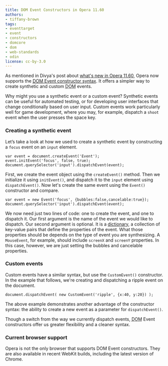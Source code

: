 ```yaml
---
title: DOM Event Constructors in Opera 11.60
authors:
- tiffany-brown
tags:
- eventtarget
- event
- constructors
- domcore
- dom
- web-standards
- odin
license: cc-by-3.0
---
```


<p>As mentioned in Divya&#39;s post about <a href="http://my.opera.com/ODIN/blog/2011/11/07/what-s-new-in-opera-development-snapshots-4-november-2011-edition">what&#39;s new in Opera 11.60</a>, Opera now supports the <a href="http://www.w3.org/TR/domcore/#events" target="_blank"><abbr title="Document Object Model">DOM</abbr> Event constructor syntax</a>. It offers a simpler way to create synthetic and custom <abbr title="Document Object Model">DOM</abbr> events.</p>

<p>Why might you use a synthetic event or a custom event? Synthetic events can be useful for automated testing, or for developing user interfaces that change conditionally based on user input. Custom events work particularly well for game development, where you may, for example, dispatch a <code>shoot</code> event when the user presses the space key.</p>

<h3>Creating a synthetic event</h3>

<p>Let&#8217;s take a look at how we used to create a synthetic event by constructing a <code>focus</code> event on an <code>input</code> element.</p>

<pre><code>var event = document.createEvent(&#39;Event&#39;);
event.initEvent(&#39;focus&#39;, false, true);
document.querySelector(&#39;input&#39;).dispatchEvent(event);</code></pre>

<p>First, we create the event object using the <code>createEvent()</code> method. Then we initialize it using <code>initEvent()</code>, and dispatch it to the <code>input</code> element using <code>dispatchEvent()</code>. Now let&#39;s create the same event using the <code>Event()</code> constructor and compare.</p>

<pre><code>var event = new Event(&#39;focus&#39;, {bubbles:false,cancelable:true});
document.querySelector(&#39;input&#39;).dispatchEvent(event);</code></pre>

<p>We now need just two lines of code: one to create the event, and one to dispatch it. Our first argument is the name of the event we would like to dispatch. Our second argument is optional. It is a <a href="http://www.w3.org/TR/WebIDL/#idl-dictionaries">dictionary</a>, a collection of key-value pairs that define the properties of the event. What those properties should be depends on the type of event you are synthesizing. A <code>MouseEvent</code>, for example, should include <code>screenX</code> and <code>screenY</code> properties. In this case, however, we are just setting the bubbles and cancelable properties.</p>

<h3>Custom events</h3>

<p>Custom events have a similar syntax, but use the <code>CustomEvent()</code> constructor. In the example that follows, we&#39;re creating and dispatching a ripple event on the document.</p>

<pre><code>document.dispatchEvent( new CustomEvent(&#39;ripple&#39;, {x:40, y:20}) );</code></pre>

<p>The above example demonstrates another advantage of the constructor syntax: the ability to create a new event as a parameter for <code>dispatchEvent()</code>.</p>

<p>Though a switch from the way we currently dispatch events, <abbr title="Document Object Model">DOM</abbr> Event constructors offer us greater flexibility and a cleaner syntax.</p>

<h3>Current browser support</h3>

<p>Opera is not the only browser that supports DOM Event constructors. They are also available in recent WebKit builds, including the latest version of Chrome.</p>
